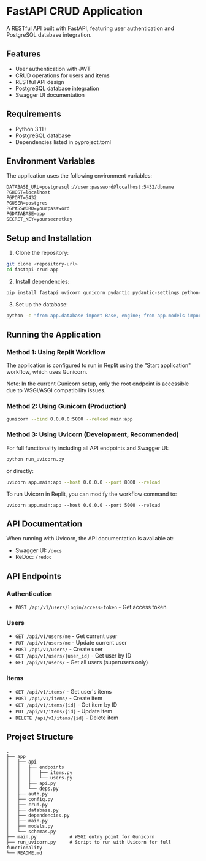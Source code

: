 # FastAPI CRUD Application

A RESTful API built with FastAPI, featuring user authentication and PostgreSQL database integration.

## Features

- User authentication with JWT
- CRUD operations for users and items
- RESTful API design
- PostgreSQL database integration
- Swagger UI documentation

## Requirements

- Python 3.11+
- PostgreSQL database
- Dependencies listed in pyproject.toml

## Environment Variables

The application uses the following environment variables:

```
DATABASE_URL=postgresql://user:password@localhost:5432/dbname
PGHOST=localhost
PGPORT=5432
PGUSER=postgres
PGPASSWORD=yourpassword
PGDATABASE=app
SECRET_KEY=yoursecretkey
```

## Setup and Installation

1. Clone the repository:
```bash
git clone <repository-url>
cd fastapi-crud-app
```

2. Install dependencies:
```bash
pip install fastapi uvicorn gunicorn pydantic pydantic-settings python-jose passlib[bcrypt] sqlalchemy psycopg2-binary python-multipart email-validator
```

3. Set up the database:
```bash
python -c "from app.database import Base, engine; from app.models import User, Item; Base.metadata.create_all(bind=engine)"
```

## Running the Application

### Method 1: Using Replit Workflow

The application is configured to run in Replit using the "Start application" workflow, which uses Gunicorn.

Note: In the current Gunicorn setup, only the root endpoint is accessible due to WSGI/ASGI compatibility issues.

### Method 2: Using Gunicorn (Production)

```bash
gunicorn --bind 0.0.0.0:5000 --reload main:app
```

### Method 3: Using Uvicorn (Development, Recommended)

For full functionality including all API endpoints and Swagger UI:

```bash
python run_uvicorn.py
```

or directly:

```bash
uvicorn app.main:app --host 0.0.0.0 --port 8000 --reload
```

To run Uvicorn in Replit, you can modify the workflow command to:
```
uvicorn app.main:app --host 0.0.0.0 --port 5000 --reload
```

## API Documentation

When running with Uvicorn, the API documentation is available at:

- Swagger UI: `/docs`
- ReDoc: `/redoc`

## API Endpoints

### Authentication
- `POST /api/v1/users/login/access-token` - Get access token

### Users
- `GET /api/v1/users/me` - Get current user
- `PUT /api/v1/users/me` - Update current user
- `POST /api/v1/users/` - Create user
- `GET /api/v1/users/{user_id}` - Get user by ID
- `GET /api/v1/users/` - Get all users (superusers only)

### Items
- `GET /api/v1/items/` - Get user's items
- `POST /api/v1/items/` - Create item
- `GET /api/v1/items/{id}` - Get item by ID
- `PUT /api/v1/items/{id}` - Update item
- `DELETE /api/v1/items/{id}` - Delete item

## Project Structure

```
.
├── app
│   ├── api
│   │   ├── endpoints
│   │   │   ├── items.py
│   │   │   └── users.py
│   │   ├── api.py
│   │   └── deps.py
│   ├── auth.py
│   ├── config.py
│   ├── crud.py
│   ├── database.py
│   ├── dependencies.py
│   ├── main.py
│   ├── models.py
│   └── schemas.py
├── main.py            # WSGI entry point for Gunicorn
├── run_uvicorn.py     # Script to run with Uvicorn for full functionality
└── README.md
```